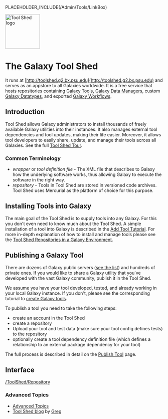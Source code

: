 PLACEHOLDER_INCLUDE(/Admin/Tools/LinkBox)
<div class='right'> <a href='/ToolShed'><img src='/Images/Logos/ToolShed.jpg' alt='Tool Shed logo' height="110px" /></a> 
</div>

# The Galaxy Tool Shed

It runs at [http://toolshed.g2.bx.psu.edu](http://toolshed.g2.bx.psu.edu) and serves as an appstore to all Galaxies worldwide. It is a free service that hosts repositories containing [Galaxy Tools](/Admin/Tools), [Galaxy Data Managers](/Admin/Tools/DataManagers), custom [Galaxy Datatypes](/Admin/Datatypes), and exported [Galaxy Workflows](../Learn/AdvancedWorkflow).

## Introduction
Tool Shed allows Galaxy administrators to install thousands of freely available Galaxy utilities into their instances. It also manages external tool dependencies and tool updates, making their life easier. Moreover, it allows tool developers to easily share, update, and manage their tools across all Galaxies. See the full [Tool Shed Tour](Tour).

### Common Terminology
* *wrapper* or *tool definition file* - The XML file that describes to Galaxy how the underlying software works, thus allowing Galaxy to execute the software in the right way.
* *repository* - Tools in Tool Shed are stored in versioned code archives. Tool Shed uses Mercurial as the platform of choice for this purpose.

## Installing Tools into Galaxy
The main goal of the Tool Shed is to supply tools into any Galaxy. For this you don't even need to know much about the Tool Shed. A simple installation of a tool into Galaxy is described in the [Add Tool Tutorial](../Admin/Tools/AddToolFromToolShedTutorial). For more in-depth explanation of how to install and manage tools please see the 
[Tool Shed Repositories in a Galaxy Environment](../InstallingRepositories).

## Publishing a Galaxy Tool
There are dozens of Galaxy public servers ([see the list](../PublicGalaxyServers)) and hundreds of private ones. If you would like to share a Galaxy utility that you've developed with the vast Galaxy community, publish it in the Tool Shed.

We assume you have your tool developed, tested, and already working in your local Galaxy instance. If you don't, please see the corresponding tutorial to [create Galaxy tools](../Admin/Tools/AddToolTutorial).

To publish a tool you need to take the following steps:
* create an account in the Tool Shed
* create a repository
* Upload your tool and test data (make sure your tool config defines tests) to the repository
* optionally create a tool dependency definition file (which defines a relationship to an external package dependency for your tool)

The full process is described in detail on the [Publish Tool](PublishTool) page.

## Interface
[/ToolShed/Repository](Repository)
### Advanced Topics

* [Advanced Topics](../ToolShedAdvancedTopics)
* [Tool Shed blog](http://gregvonkuster.org) by [Greg](../greg_vonkuster)
